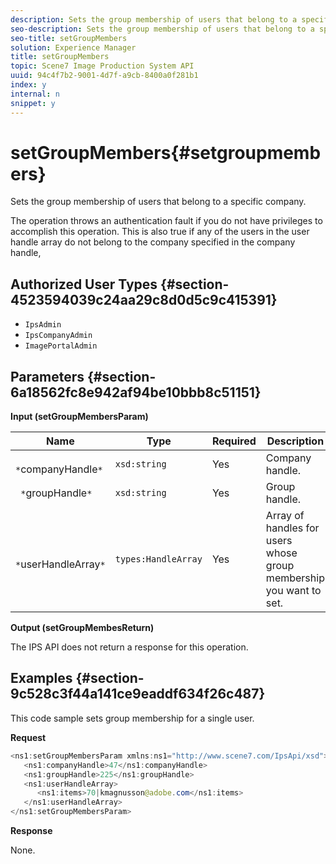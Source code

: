 ```yaml
---
description: Sets the group membership of users that belong to a specific company.
seo-description: Sets the group membership of users that belong to a specific company.
seo-title: setGroupMembers
solution: Experience Manager
title: setGroupMembers
topic: Scene7 Image Production System API
uuid: 94c4f7b2-9001-4d7f-a9cb-8400a0f281b1
index: y
internal: n
snippet: y
---
```


# setGroupMembers{#setgroupmembers}

Sets the group membership of users that belong to a specific company.

 The operation throws an authentication fault if you do not have privileges to accomplish this operation. This is also true if any of the users in the user handle array do not belong to the company specified in the company handle, 

## Authorized User Types {#section-4523594039c24aa29c8d0d5c9c415391}

* `IpsAdmin` 
* `IpsCompanyAdmin` 
* `ImagePortalAdmin`

## Parameters {#section-6a18562fc8e942af94be10bbb8c51151}

**Input (setGroupMembersParam)** 

|  Name  | Type  | Required  | Description  |
|---|---|---|---|
|  ` *`companyHandle`*`  | `xsd:string`  | Yes  | Company handle.  |
|  ` *`groupHandle`*`  | `xsd:string`  | Yes  | Group handle.  |
|  ` *`userHandleArray`*`  | `types:HandleArray`  | Yes  | Array of handles for users whose group membership you want to set.  |

**Output (setGroupMembesReturn)**

The IPS API does not return a response for this operation.

## Examples {#section-9c528c3f44a141ce9eaddf634f26c487}

This code sample sets group membership for a single user.

**Request** 

```java
<ns1:setGroupMembersParam xmlns:ns1="http://www.scene7.com/IpsApi/xsd">
   <ns1:companyHandle>47</ns1:companyHandle>
   <ns1:groupHandle>225</ns1:groupHandle>
   <ns1:userHandleArray>
      <ns1:items>70|kmagnusson@adobe.com</ns1:items>
   </ns1:userHandleArray>
</ns1:setGroupMembersParam>
```

**Response**

None. 
